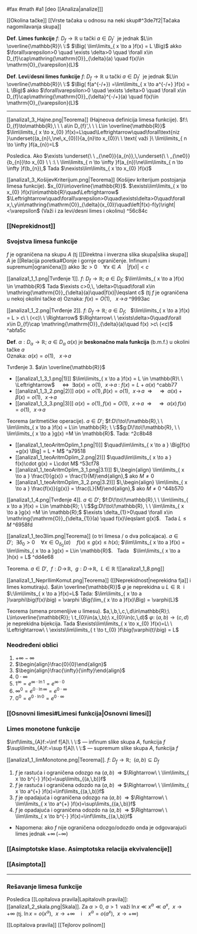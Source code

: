 #fax #math #a1 [deo [[Analiza|analize]]]
$\:$

[[Okolina tačke]]
[[Vrste tačaka u odnosu na neki skup#^3de7f2|Tačaka nagomilavanja skupa]]


**Def**. **Limes funkcije** $f:\ D_{f}\to\mathbb{R}$ u tački $a\in  D_{f}'\:$ je jednak $L\in \overline{\mathbb{R}}\ \:$  $\Big( \lim\limits_{ x \to a }f(x) = L \Big)$ akko $\forall\varepsilon>0 \quad \exists \delta>0 \quad \forall x\in D_{f}\cap\mathring{\mathrm{O}}_{\delta}(a) \quad f(x)\in \mathrm{O}_{\varepsilon}(L)$

**Def**. **Levi**/**desni limes funkcije** $f:\ D_{f}\to\mathbb{R}$ u tački $a\in  D_{f}'\:$ je jednak $L\in \overline{\mathbb{R}}\ \:$  $\Big( f(a^{-/+}) =\lim\limits_{ x \to a^{-/+} }f(x) = L \Big)$ akko $\forall\varepsilon>0 \quad \exists \delta>0 \quad \forall x\in D_{f}\cap\mathring{\mathrm{O}}_{\delta}^{-/+}(a) \quad f(x)\in \mathrm{O}_{\varepsilon}(L)$

--- 

[[analiza1_3_Hajne.png|Teorema]] (Hajneova definicija limesa funkcije).
$f:\ D_{f}\to\mathbb{R},\ \ \ a\in  D_{f}',\ \ \  L\in \overline{\mathbb{R}}$
$\lim\limits_{ x \to x_{0} }f(x)=L\quad\Leftrightarrow\quad\forall\text{niz }\underset{(a_{n}\,\ne\,x_{0})}{a_{n}\to x_{0}}\ \ \text{ važi }\ \lim\limits_{ n \to \infty }f(a_{n})=L$

Posledica. Ako $\exists \underset{\ \ _{\ne0}}{a_{n}},\,\underset{\ \ _{\ne0}}{b_{n}}\to x_{0} \ \ :\ \ \lim\limits_{ n \to \infty }f(a_{n})\ne\lim\limits_{ n \to \infty }f(b_{n}),$
Tada $\nexists\lim\limits_{ x \to x_{0} }f(x)$
$\:$

[[analiza1_3_KošijevKriterijum.png|Teorema]] (Košijev kriterijum postojanja limesa funkcije). $x_{0}\in\overline{\mathbb{R}}$.
$\exists\lim\limits_{ x \to x_{0} }f(x)\in\mathbb{R}\quad\Leftrightarrow$
$\Leftrightarrow\quad\forall\varepsilon>0\quad\exists\delta>0\quad\forall x,\,y\in\mathring{\mathrm{O}}_{\delta}(x_{0})\quad\left|f(x)-f(y)\right|<\varepsilon$
(Važi i za levi/desni limes i okolinu) ^56c84c

### [[Neprekidnost]]

### Svojstva limesa funkcije

$f$ je ograničena na skupu $A$ (tj [[Direktna i inverzna slika skupa|slika skupa]] $A$ je [[Relacija poretka#Donje i gornje ograničenje. Infinum i supremum|ograničena]]) akko $\exists c>0 \quad \forall x\in A \quad |f(x)|<c$ 

[[analiza1_1_1.png|Tvrđenje 1]]. $f:\ D_{f}\to \mathbb{R}$; $a\in D_{f}$; $\lim\limits_{ x \to a }f(x) \in \mathbb{R}$ 
Tada $\exists c>0,\, \delta>0\quad\forall x\in \mathring{\mathrm{O}}_{\delta}(a)\quad|f(x)|\leqslant c$ 
(tj $f$ je ograničena u nekoj okolini tačke $a$)
Oznaka: $f(x) = O(1),\ \ \ x\!\to\! a$  ^9993ac

[[analiza1_1_2.png|Tvrđenje 2]]. $f:\ D_{f}\to \mathbb{R}$; $a\in D_{f}$; $\:$ $\lim\limits_{ x \to a }f(x) = L > c\ \  (<c)\ \ \Rightarrow$ $\Rightarrow\ \ \exists\delta>0\quad\forall x\in D_{f}\cap \mathring{\mathrm{O}}_{\delta}(a)\quad f(x) >c\  (<c)$  ^abfa5c

**Def**. $\alpha:D_{\alpha}\to \mathbb{R}$; $a\in D_{\alpha}$
$\alpha(x)$ je **beskonačno mala funkcija** (b.m.f.) u okolini tačke $a$  
Oznaka: $\alpha(x)=o(1),\ \ \ x\!\to\!a$

Tvrđenje 3. $a\in \overline{\mathbb{R}}$
- [[analiza1_1_3_1.png|1)]] $\lim\limits_{ x \to a }f(x) = L \in \mathbb{R}\ \ \Leftrightarrow$
  $\quad \Leftrightarrow\ \ \exists \alpha(x)=o(1), \ \ x\!\to\!a \ :\ f(x) = L + \alpha(x)$ ^cabb77
- [[analiza1_1_3_2.png|2)]] $\alpha(x)=o(1),\,\beta(x)=o(1),\ \ x\!\to\!a \ \ \Rightarrow$
  $\quad \Rightarrow \ \ \alpha(x) + \beta(x) = o(1),\ \ x\!\to\!a$
- [[analiza1_1_3_3.png|3)]] $\alpha(x)=o(1),\,f(x)=O(1),\ \ x\!\to\!a \ \ \Rightarrow$
  $\quad \Rightarrow \ \ \alpha(x) \, f(x) = o(1),\ \ x\!\to\!a$

Teorema (aritmetičke operacije). $a\in D';$ $f:D\!\to\!\mathbb{R},\ \ \lim\limits_{ x \to a }f(x) = L\in \mathbb{R}; \ \:$$g:D\!\to\!\mathbb{R}, \ \ \lim\limits_{ x \to a }g(x) =M \in \mathbb{R}$. Tada: ^2c8b48
- [[analiza1_1_teoAritmOplim_1.png|1)]] $\quad\lim\limits_{ x \to a } \Big[f(x) +g(x) \Big] = L + M$ ^a79518
- [[analiza1_1_teoAritmOplim_2.png|2)]] $\quad\lim\limits_{ x \to a } f(x)\cdot g(x) = L\cdot M$ ^53cf78
- [[analiza1_1_teoAritmOplim_3_1.png|3.1)]] $\,\begin{align} \lim\limits_{ x \to a } \frac{1}{g(x)} = \frac{1}{M}\end{align},$ ako $M\ne 0$
- [[analiza1_1_teoAritmOplim_3_2.png|3.2)]] $\,\begin{align} \lim\limits_{ x \to a } \frac{f(x)}{g(x)} = \frac{L}{M}\end{align},$ ako $M\ne 0$ ^44b570

[[analiza1_1_4.png|Tvrđenje 4]]. $a\in D';$
 $f:D\!\to\!\mathbb{R},\ \ \lim\limits_{ x \to a }f(x) = L\in \mathbb{R}; \ \:$$g:D\!\to\!\mathbb{R}, \ \  \lim\limits_{ x \to a }g(x) =M \in \mathbb{R};$
 $\exists \delta_{1}>0\quad \forall x\in \mathring{\mathrm{O}}_{\delta_{1}}(a) \quad f(x)\leqslant g(x)$. $\:$ Tada $L\leqslant M$ ^6958fd

[[analiza1_1_teo3lim.png|Teorema]] (o tri limesa / o dva policajaca).
$a \in D';\ \ \exists \delta_{0}>0\quad \forall x\in \mathrm{O}_{\delta_{0}}(a) \quad f(x)\leqslant g(x)\leqslant h(x);$
$\lim\limits_{ x \to a }f(x) = \lim\limits_{ x \to a }g(x) = L\in \mathbb{R}$. $\:$ Tada $\:$  $\lim\limits_{ x \to a }h(x) = L$ ^dd4e68

Teorema. $a\in D',\ \  f:D\!\to\!\mathbb{R},\ \ g:D\!\to\!\mathbb{R}, \ \ L\in \mathbb{R}$
![[analiza1_1_8.png]]

[[analiza1_1_NeprIlimKomut.png|Teorema]] ([[Neprekidnost|neprekidna fja]] i limes komutiraju). $a\in \overline{\mathbb{R}}$
$\varphi$ je neprekidna u $L\in\mathbb{R}\:$ i $\:\lim\limits_{ x \to a }f(x)=L$
Tada: $\lim\limits_{ x \to a }\varphi\big(f(x)\big) = \varphi \Big(\lim_{ x \to a }f(x)\Big) = \varphi(L)$

Teorema (smena promenljive u limesu). 
$a,\,b,\,c,\,d\in\mathbb{R};\ L\in\overline{\mathbb{R}}; \ t_{0}\in(a,\,b);\ x_{0}\in(c,\,d)$
$\varphi:\ (a,\,b)\to(c,\,d)$ je neprekidna bijekcija. Tada
$\exists\lim\limits_{ x \to x_{0} }f(x)=L\ \ \Leftrightarrow\ \ \exists\lim\limits_{ t \to t_{0} }f\big(\varphi(t)\big) = L$

### Neodređeni oblici
1. $+\infty -\infty$
2. $\begin{align}\frac{0}{0}\end{align}$
3. $\begin{align}\frac{\infty}{\infty}\end{align}$
4. $0\cdot\infty$
5. $1^{\infty}=e^{\infty\cdot\ln1}=e^{\infty\cdot0}$
6. $\infty^{0}=e^{0\cdot\ln\infty}=e^{0\cdot\infty}$
7. $0^{0}=e^{0\cdot\ln0}=e^{0\cdot\infty}$

### [[Osnovni limesi#Limesi funkcija|Osnovni limesi]]

### Limes monotone funkcije

$\inf\limits_{A}f:=\inf f[A]\ \ \:$ — infinum slike skupa $A$, funkcija $f$
$\sup\limits_{A}f:=\sup f[A]\ \ \:$ — supremum slike skupa $A$, funkcija $f$

[[analiza1_1_limMonotone.png|Teorema]]. $f:\ D_{f}\to\mathbb{R};\ \ (a,\,b)\subseteq D_{f}$
1. $f$ je rastuća i ograničena odozgo na $(a,\,b)\ \ \Rightarrow$
$\Rightarrow\ \ \lim\limits_{ x \to b^{-} }f(x)=\sup\limits_{(a,\,b)}f$
2. $f$ je rastuća i ograničena odozdo na $(a,\,b)\ \ \Rightarrow$
$\Rightarrow\ \ \lim\limits_{ x \to a^{+} }f(x)=\inf\limits_{(a,\,b)}f$
3. $f$ je opadajuća i ograničena odozgo na $(a,\,b)\ \ \Rightarrow$
$\Rightarrow\ \ \lim\limits_{ x \to a^{+} }f(x)=\sup\limits_{(a,\,b)}f$
4. $f$ je opadajuća i ograničena odozdo na $(a,\,b)\ \ \Rightarrow$
$\Rightarrow\ \ \lim\limits_{ x \to b^{-} }f(x)=\inf\limits_{(a,\,b)}f$
- Napomena: ako $f$ nije ograničena odozgo/odozdo onda je odgovarajući limes jednak $+\infty\,(-\infty)$

### [[Asimptotske klase. Asimptotska relacija ekvivalencije]]
### [[Asimptota]]
---
### Rešavanje limesa funkcije

Posledica [[Lopitalova pravila|Lapitalovih pravila]]:
[[analiza1_2_skala.png|Skala]]. Za $\alpha>0,\ a>1\:\:$važi
$\ln x \ll x^{\alpha}\ll a^{x},\ \ x\to+\infty$
(tj. $\ln x=o(x^{\alpha}),\ \ x\to +\infty\quad \mathrm{i}\quad x^{\alpha}=o(a^{x}),\ \ x\to +\infty$)

[[Lopitalova pravila]]
[[Tejlorov polinom]]